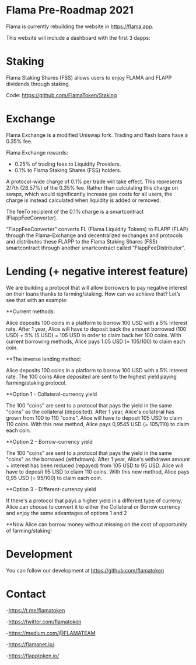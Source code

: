# Flama Pre-Roadmap 2021

Flama is currently rebuilding the website in https://flama.app.

This website will include a dashboard with the first 3 dapps:

# Staking

Flama Staking Shares (FSS) allows users to enjoy FLAMA and FLAPP dividends through staking.

Code: https://github.com/FlamaToken/Staking

# Exchange

Flama Exchange  is a modified Uniswap fork. Trading and flash loans have a 0.35% fee.

Flama Exchange rewards:
- 0.25% of trading fees to Liquidity Providers.
- 0.1% to Flama Staking Shares (FSS) holders. 

A protocol-wide charge of 0.1% per trade will take effect. This represents 2/7th (28.57%) of the 0.35% fee. Rather than calculating this charge on swaps, which would significantly increase gas costs for all users, the charge is instead calculated when liquidity is added or removed.

The feeTo recipient of the 0.1% charge is a smartcontract (FlappFeeConverter).

“FlappFeeConverter” converts FL (Flama Liquidity Tokens) to FLAPP (FLAP) through the Flama-Exchange and decentralized exchanges and protocols and distributes these FLAPP to the Flama Staking Shares (FSS) smartcontract through another smartcontract called “FlappFeeDistributor”.

# Lending (+ negative interest feature)

We are building a protocol that will allow borrowers to pay negative interest on their loans thanks to farming/staking.
How can we achieve that? Let’s see that with an example:

**Current methods:

Alice deposits 100 coins in a platform to borrow 100 USD with a 5% interest rate.
After 1 year, Alice will have to deposit back the amount borrowed (100 USD) + 5% (5 USD) = 105 USD in order to claim back her 100 coins.
With current borrowing methods, Alice pays 1.05 USD (= 105/100) to claim each coin.

**The inverse lending method:

Alice deposits 100 coins in a platform to borrow 100 USD with a 5% interest rate.
The 100 coins Alice deposited are sent to the highest yield paying farming/staking protocol.

**Option 1 - Collateral-currency yield

The 100 "coins" are sent to a protocol that pays the yield in the same "coins" as the collateral (deposited).
After 1 year, Alice's collateral has grown from 100 to 110 "coins".
Alice will have to deposit 105 USD to claim 110 coins.
With this new method, Alice pays 0,9545 USD (= 105/110) to claim each coin.

**Option 2 - Borrow-currency yield

The 100 "coins" are sent to a protocol that pays the yield in the same "coins" as the borrowed (withdrawn).
After 1 year, Alice's withdrawn amount + interest has been reduced (repayed) from 105 USD to 95 USD.
Alice will have to deposit 95 USD to claim 110 coins.
With this new method, Alice pays 0,95 USD (= 95/100) to claim each coin.

**Option 3 - Different-currency yield

If there's a protocol that pays a higher yield in a different type of curreny, Alice can choose to convert it to either the Collateral or Borrow currency and enjoy the same advantages of options 1 and 2

**Now Alice can borrow money without missing on the cost of opportunity of farming/staking!


# Development

You can follow our development at https://github.com/flamatoken

# Contact

-https://t.me/flamatoken

-https://twitter.com/flamatoken

-https://medium.com/@FLAMATEAM

-https://flamanet.io/

-https://flapptoken.io/ 
